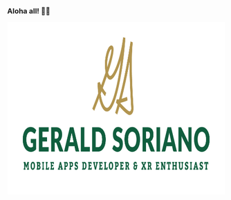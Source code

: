 ### Aloha all! 🤙🏽

<img src="GS%20-%20Full%20Logo%20-%201024x768.png" height="400" alt="Gerald Soriano - Logo" align="center"/>  

<!--
**sorianog/sorianog** is a ✨ _special_ ✨ repository because its `README.md` (this file) appears on your GitHub profile.

Here are some ideas to get you started:

- 🔭 I’m currently working on ...
- 🌱 I’m currently learning ...
- 👯 I’m looking to collaborate on ...
- 🤔 I’m looking for help with ...
- 💬 Ask me about ...
- 📫 How to reach me: ...
- 😄 Pronouns: ...
- ⚡ Fun fact: ...
-->
